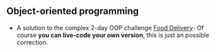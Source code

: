 ## Object-oriented programming

- A solution to the complex 2-day OOP challenge [Food Delivery](https://github.com/lewagon/fullstack-challenges/tree/master/02-OOP/05-Food-Delivery)-
  Of course **you can live-code your own version**, this is just an possible correction.
